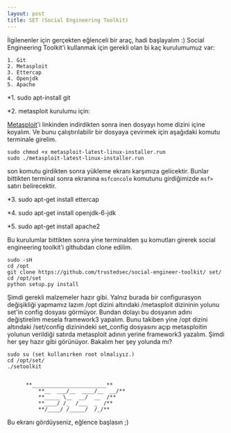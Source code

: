 ```yaml
---
layout: post
title: SET (Social Engineering Toolkit)
---
```


İlgilenenler için gerçekten eğlenceli bir araç, hadi başlayalım :)
Social Engineering Toolkit'i kullanmak için gerekli olan bi kaç kurulumumuz var:  

	1. Git  
	2. Metasploit  
	3. Ettercap  
	4. Openjdk  
	5. Apache  

*1.  sudo apt-install git  

*2.  metasploit kurulumu için:  

[Metasploit](http://www.rapid7.com/products/metasploit/download.jsp)'i linkinden indirdikten sonra inen dosyayı home dizini içine koyalım. Ve bunu çalıştırılabilir bir dosyaya çevirmek için aşağıdaki komutu terminale girelim.  

	sudo chmod +x metasploit-latest-linux-installer.run  
	sudo ./metasploit-latest-linux-installer.run  

son komutu girdikten sonra yükleme ekranı karşımıza gelicektir. Bunlar bittikten terminal sonra ekranına `msfconcole` komutunu girdiğimizde `msf>` satırı belirecektir.  

*3.  sudo apt-get install ettercap  

*4.  sudo apt-get install openjdk-6-jdk  

*5.  sudo apt-get install apache2  

Bu kurulumlar bittikten sonra yine terminalden şu komutları girerek social engineering toolkit'i githubdan clone edilim.  
	
	sudo -sH  
	cd /opt  
	git clone https://github.com/trustedsec/social-engineer-toolkit/ set/  
	cd /opt/set      
	python setup.py install  

Şimdi gerekli malzemeler hazır gibi. Yalnız burada bir configurasyon değişikliği yapmamız lazım /opt dizini altındaki /metasploit dizininin yolunu set'in config dosyası görmüyor. Bundan dolayı bu dosyanın adını değiştirelim mesela framework3 yapalım. Bunu takiben yine /opt dizini altındaki /set/config dizinindeki set_config dosyasını açıp metasploitin yolunun verildiği satırda metasploit adının yerine framework3 yazalım. Şimdi her şey hazır gibi görünüyor. Bakalım her şey yolunda mı?  

	sudo su (set kullanırken root olmalıyız.)  
	cd /opt/set/  
	./setoolkit  
	
  
 	      **________________________**
              **__  ___/__  ____/__  __/**      
              **_____ \__  __/  __  /**  
              **____/ /_  /___  _  /**  
              **/____/ /_____/  /_/**         
  
Bu ekranı gördüyseniz, eğlence başlasın ;)

	

